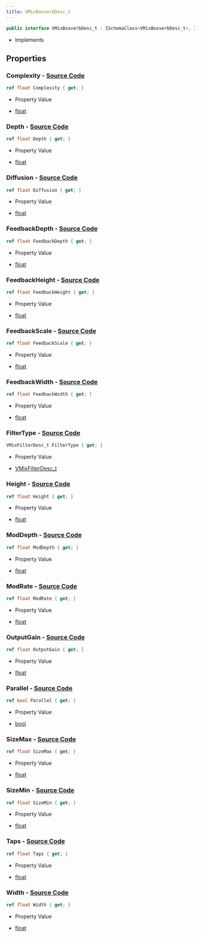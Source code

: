 ```yaml
---
title: VMixBoxverbDesc_t
---
```


```csharp
public interface VMixBoxverbDesc_t : ISchemaClass<VMixBoxverbDesc_t>, ISchemaField, ISchemaClass, INativeHandle
```

- Implements

## Properties

### **Complexity** - [Source Code](https://github.com/swiftly-solution/swiftlys2/blob/main/managed/src/SwiftlyS2.Generated/Schemas/Interfaces/VMixBoxverbDesc_t.cs#L20)

```csharp
ref float Complexity { get; }
```

- Property Value

- [float](https://learn.microsoft.com/dotnet/api/system.single)

### **Depth** - [Source Code](https://github.com/swiftly-solution/swiftlys2/blob/main/managed/src/SwiftlyS2.Generated/Schemas/Interfaces/VMixBoxverbDesc_t.cs#L36)

```csharp
ref float Depth { get; }
```

- Property Value

- [float](https://learn.microsoft.com/dotnet/api/system.single)

### **Diffusion** - [Source Code](https://github.com/swiftly-solution/swiftlys2/blob/main/managed/src/SwiftlyS2.Generated/Schemas/Interfaces/VMixBoxverbDesc_t.cs#L22)

```csharp
ref float Diffusion { get; }
```

- Property Value

- [float](https://learn.microsoft.com/dotnet/api/system.single)

### **FeedbackDepth** - [Source Code](https://github.com/swiftly-solution/swiftlys2/blob/main/managed/src/SwiftlyS2.Generated/Schemas/Interfaces/VMixBoxverbDesc_t.cs#L44)

```csharp
ref float FeedbackDepth { get; }
```

- Property Value

- [float](https://learn.microsoft.com/dotnet/api/system.single)

### **FeedbackHeight** - [Source Code](https://github.com/swiftly-solution/swiftlys2/blob/main/managed/src/SwiftlyS2.Generated/Schemas/Interfaces/VMixBoxverbDesc_t.cs#L42)

```csharp
ref float FeedbackHeight { get; }
```

- Property Value

- [float](https://learn.microsoft.com/dotnet/api/system.single)

### **FeedbackScale** - [Source Code](https://github.com/swiftly-solution/swiftlys2/blob/main/managed/src/SwiftlyS2.Generated/Schemas/Interfaces/VMixBoxverbDesc_t.cs#L38)

```csharp
ref float FeedbackScale { get; }
```

- Property Value

- [float](https://learn.microsoft.com/dotnet/api/system.single)

### **FeedbackWidth** - [Source Code](https://github.com/swiftly-solution/swiftlys2/blob/main/managed/src/SwiftlyS2.Generated/Schemas/Interfaces/VMixBoxverbDesc_t.cs#L40)

```csharp
ref float FeedbackWidth { get; }
```

- Property Value

- [float](https://learn.microsoft.com/dotnet/api/system.single)

### **FilterType** - [Source Code](https://github.com/swiftly-solution/swiftlys2/blob/main/managed/src/SwiftlyS2.Generated/Schemas/Interfaces/VMixBoxverbDesc_t.cs#L30)

```csharp
VMixFilterDesc_t FilterType { get; }
```

- Property Value

- [VMixFilterDesc_t](/docs/api/shared/schemadefinitions/vmixfilterdesc_t)

### **Height** - [Source Code](https://github.com/swiftly-solution/swiftlys2/blob/main/managed/src/SwiftlyS2.Generated/Schemas/Interfaces/VMixBoxverbDesc_t.cs#L34)

```csharp
ref float Height { get; }
```

- Property Value

- [float](https://learn.microsoft.com/dotnet/api/system.single)

### **ModDepth** - [Source Code](https://github.com/swiftly-solution/swiftlys2/blob/main/managed/src/SwiftlyS2.Generated/Schemas/Interfaces/VMixBoxverbDesc_t.cs#L24)

```csharp
ref float ModDepth { get; }
```

- Property Value

- [float](https://learn.microsoft.com/dotnet/api/system.single)

### **ModRate** - [Source Code](https://github.com/swiftly-solution/swiftlys2/blob/main/managed/src/SwiftlyS2.Generated/Schemas/Interfaces/VMixBoxverbDesc_t.cs#L26)

```csharp
ref float ModRate { get; }
```

- Property Value

- [float](https://learn.microsoft.com/dotnet/api/system.single)

### **OutputGain** - [Source Code](https://github.com/swiftly-solution/swiftlys2/blob/main/managed/src/SwiftlyS2.Generated/Schemas/Interfaces/VMixBoxverbDesc_t.cs#L46)

```csharp
ref float OutputGain { get; }
```

- Property Value

- [float](https://learn.microsoft.com/dotnet/api/system.single)

### **Parallel** - [Source Code](https://github.com/swiftly-solution/swiftlys2/blob/main/managed/src/SwiftlyS2.Generated/Schemas/Interfaces/VMixBoxverbDesc_t.cs#L28)

```csharp
ref bool Parallel { get; }
```

- Property Value

- [bool](https://learn.microsoft.com/dotnet/api/system.boolean)

### **SizeMax** - [Source Code](https://github.com/swiftly-solution/swiftlys2/blob/main/managed/src/SwiftlyS2.Generated/Schemas/Interfaces/VMixBoxverbDesc_t.cs#L16)

```csharp
ref float SizeMax { get; }
```

- Property Value

- [float](https://learn.microsoft.com/dotnet/api/system.single)

### **SizeMin** - [Source Code](https://github.com/swiftly-solution/swiftlys2/blob/main/managed/src/SwiftlyS2.Generated/Schemas/Interfaces/VMixBoxverbDesc_t.cs#L18)

```csharp
ref float SizeMin { get; }
```

- Property Value

- [float](https://learn.microsoft.com/dotnet/api/system.single)

### **Taps** - [Source Code](https://github.com/swiftly-solution/swiftlys2/blob/main/managed/src/SwiftlyS2.Generated/Schemas/Interfaces/VMixBoxverbDesc_t.cs#L48)

```csharp
ref float Taps { get; }
```

- Property Value

- [float](https://learn.microsoft.com/dotnet/api/system.single)

### **Width** - [Source Code](https://github.com/swiftly-solution/swiftlys2/blob/main/managed/src/SwiftlyS2.Generated/Schemas/Interfaces/VMixBoxverbDesc_t.cs#L32)

```csharp
ref float Width { get; }
```

- Property Value

- [float](https://learn.microsoft.com/dotnet/api/system.single)

